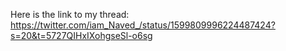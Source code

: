 Here is the link to my thread: https://twitter.com/iam_Naved_/status/1599809996224487424?s=20&t=5727QIHxIXohgseSl-o6sg
